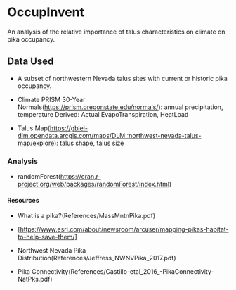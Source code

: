 # OccupInvent
An analysis of the relative importance of talus characteristics on climate on pika occupancy.

## Data Used

- A subset of northwestern Nevada talus sites with current or historic pika occupancy.

- Climate
	PRISM 30-Year Normals(https://prism.oregonstate.edu/normals/): annual precipitation, temperature
	Derived: Actual EvapoTranspiration, HeatLoad

- Talus Map(https://gblel-dlm.opendata.arcgis.com/maps/DLM::northwest-nevada-talus-map/explore): talus shape, talus size

### Analysis

 - randomForest(https://cran.r-project.org/web/packages/randomForest/index.html)


#### Resources

- What is a pika?(References/MassMntnPika.pdf)

- [https://www.esri.com/about/newsroom/arcuser/mapping-pikas-habitat-to-help-save-them/]

- Northwest Nevada Pika Distribution(References/Jeffress_NWNVPika_2017.pdf)

- Pika Connectivity(References/Castillo-etal_2016_-PikaConnectivity-NatPks.pdf)

